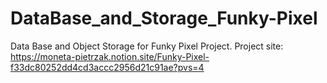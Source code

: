 # DataBase_and_Storage_Funky-Pixel
Data Base and Object Storage for Funky Pixel Project. Project site: https://moneta-pietrzak.notion.site/Funky-Pixel-f33dc80252dd4cd3accc2956d21c91ae?pvs=4
